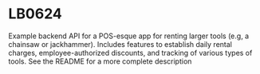 # LB0624
Example backend API for a POS-esque app for renting larger tools (e.g, a chainsaw or jackhammer). Includes features to establish daily rental charges, employee-authorized discounts, and tracking of various types of tools. See the README for a more complete description
